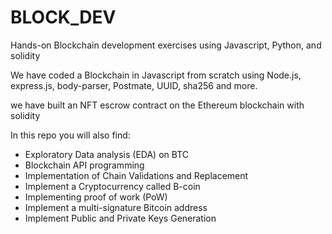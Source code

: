 # BLOCK_DEV
Hands-on Blockchain development exercises using Javascript, Python, and solidity

We have coded a Blockchain in Javascript from scratch using Node.js, express.js, body-parser, Postmate, UUID, sha256 and more.

we have built an NFT escrow contract on the Ethereum blockchain with solidity

In this repo you will also find:

- Exploratory Data analysis (EDA) on BTC
- Blockchain API programming
- Implementation of Chain Validations and Replacement
- Implement a Cryptocurrency called B-coin
- Implementing proof of work (PoW)
- Implement a multi-signature Bitcoin address
- Implement Public and Private Keys Generation
  
